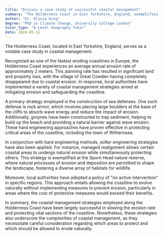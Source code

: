```yaml
---
title: "Discuss a case study of successful coastal management"
summary: "The Holderness Coast in East Yorkshire, England, exemplifies effective coastal management strategies, showcasing successful practices that address erosion and environmental challenges in the region."
author: "Dr. Olivia King"
degree: "PhD in Climate Change, University College London"
tutor_type: "A-Level Geography Tutor"
date: 2024-05-12
---
```


The Holderness Coast, located in East Yorkshire, England, serves as a notable case study in coastal management.

Recognized as one of the fastest eroding coastlines in Europe, the Holderness Coast experiences an average annual erosion rate of approximately $2$ meters. This alarming rate has resulted in significant land and property loss, with the village of Great Cowden having completely disappeared due to coastal erosion. In response, local authorities have implemented a variety of coastal management strategies aimed at mitigating erosion and safeguarding the coastline.

A primary strategy employed is the construction of sea defenses. One such defense is rock armor, which involves placing large boulders at the base of the cliffs to absorb wave energy and reduce the impact of erosion. Additionally, groynes have been constructed to trap sediment, helping to build up the beach and providing a natural barrier against wave erosion. These hard engineering approaches have proven effective in protecting critical areas of the coastline, including the town of Withernsea.

In conjunction with hard engineering methods, softer engineering strategies have also been applied. For instance, managed realignment allows certain coastal areas to undergo natural erosion while simultaneously protecting others. This strategy is exemplified at the Spurn Head nature reserve, where natural processes of erosion and deposition are permitted to shape the landscape, fostering a diverse array of habitats for wildlife.

Moreover, local authorities have adopted a policy of "no active intervention" in specific regions. This approach entails allowing the coastline to evolve naturally without implementing measures to prevent erosion, particularly in areas where the cost of protective measures would exceed their benefits.

In summary, the coastal management strategies employed along the Holderness Coast have been largely successful in slowing the erosion rate and protecting vital sections of the coastline. Nonetheless, these strategies also underscore the complexities of coastal management, as they necessitate careful consideration regarding which areas to protect and which should be allowed to erode naturally.
    